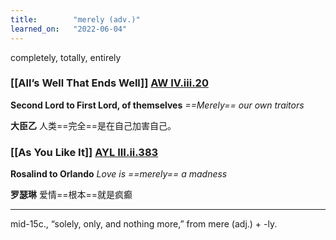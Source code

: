 ```yaml
---
title:        "merely (adv.)"
learned_on:   "2022-06-04"
---
```


completely, totally, entirely

### [[All’s Well That Ends Well]] [AW IV.iii.20](https://www.shakespeareswords.com/Public/Play.aspx?Act=4&Scene=3&WorkId=30#222917) 

**Second Lord to First Lord, of themselves** *==Merely== our own traitors*

**大臣乙** 人类==完全==是在自己加害自己。

### [[As You Like It]] [AYL III.ii.383](https://www.shakespeareswords.com/Public/Play.aspx?Act=3&Scene=2&WorkId=26#206598) 

**Rosalind to Orlando** *Love is ==merely== a madness*

**罗瑟琳** 爱情==根本==就是疯癫

-----

mid-15c., “solely, only, and nothing more,” from mere (adj.) + -ly.